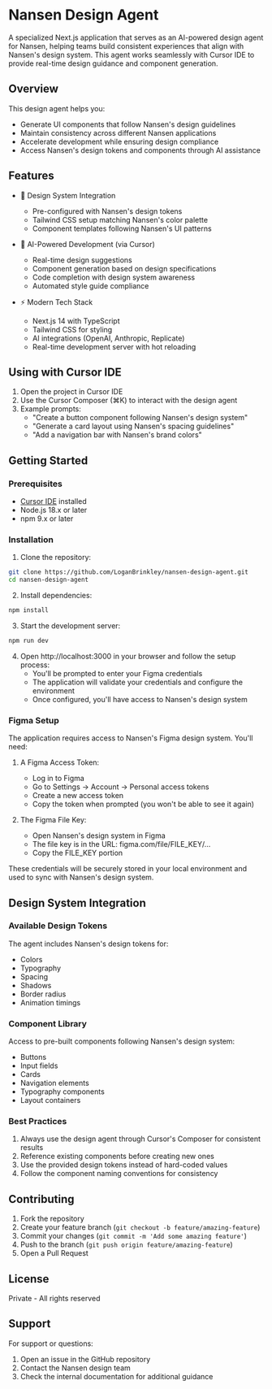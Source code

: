 # Nansen Design Agent

A specialized Next.js application that serves as an AI-powered design agent for Nansen, helping teams build consistent experiences that align with Nansen's design system. This agent works seamlessly with Cursor IDE to provide real-time design guidance and component generation.

## Overview

This design agent helps you:
- Generate UI components that follow Nansen's design guidelines
- Maintain consistency across different Nansen applications
- Accelerate development while ensuring design compliance
- Access Nansen's design tokens and components through AI assistance

## Features

- 🎨 Design System Integration
  - Pre-configured with Nansen's design tokens
  - Tailwind CSS setup matching Nansen's color palette
  - Component templates following Nansen's UI patterns

- 🤖 AI-Powered Development (via Cursor)
  - Real-time design suggestions
  - Component generation based on design specifications
  - Code completion with design system awareness
  - Automated style guide compliance

- ⚡️ Modern Tech Stack
  - Next.js 14 with TypeScript
  - Tailwind CSS for styling
  - AI integrations (OpenAI, Anthropic, Replicate)
  - Real-time development server with hot reloading

## Using with Cursor IDE

1. Open the project in Cursor IDE
2. Use the Cursor Composer (⌘K) to interact with the design agent
3. Example prompts:
   - "Create a button component following Nansen's design system"
   - "Generate a card layout using Nansen's spacing guidelines"
   - "Add a navigation bar with Nansen's brand colors"

## Getting Started

### Prerequisites

- [Cursor IDE](https://cursor.sh/) installed
- Node.js 18.x or later
- npm 9.x or later

### Installation

1. Clone the repository:
```bash
git clone https://github.com/LoganBrinkley/nansen-design-agent.git
cd nansen-design-agent
```

2. Install dependencies:
```bash
npm install
```

3. Start the development server:
```bash
npm run dev
```

4. Open http://localhost:3000 in your browser and follow the setup process:
   - You'll be prompted to enter your Figma credentials
   - The application will validate your credentials and configure the environment
   - Once configured, you'll have access to Nansen's design system

### Figma Setup

The application requires access to Nansen's Figma design system. You'll need:

1. A Figma Access Token:
   - Log in to Figma
   - Go to Settings → Account → Personal access tokens
   - Create a new access token
   - Copy the token when prompted (you won't be able to see it again)

2. The Figma File Key:
   - Open Nansen's design system in Figma
   - The file key is in the URL: figma.com/file/FILE_KEY/...
   - Copy the FILE_KEY portion

These credentials will be securely stored in your local environment and used to sync with Nansen's design system.

## Design System Integration

### Available Design Tokens

The agent includes Nansen's design tokens for:
- Colors
- Typography
- Spacing
- Shadows
- Border radius
- Animation timings

### Component Library

Access to pre-built components following Nansen's design system:
- Buttons
- Input fields
- Cards
- Navigation elements
- Typography components
- Layout containers

### Best Practices

1. Always use the design agent through Cursor's Composer for consistent results
2. Reference existing components before creating new ones
3. Use the provided design tokens instead of hard-coded values
4. Follow the component naming conventions for consistency

## Contributing

1. Fork the repository
2. Create your feature branch (`git checkout -b feature/amazing-feature`)
3. Commit your changes (`git commit -m 'Add some amazing feature'`)
4. Push to the branch (`git push origin feature/amazing-feature`)
5. Open a Pull Request

## License

Private - All rights reserved

## Support

For support or questions:
1. Open an issue in the GitHub repository
2. Contact the Nansen design team
3. Check the internal documentation for additional guidance